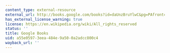 ```yaml
---
content_type: external-resource
external_url: http://books.google.com/books?id=daUnzBruYlwC&pg=PAfrontcover
has_external_license_warning: true
license: https://en.wikipedia.org/wiki/All_rights_reserved
status: ''
title: Google Books
uid: a55e0597-3eea-484e-9a50-0a2adcc800c4
wayback_url: ''
---
```

